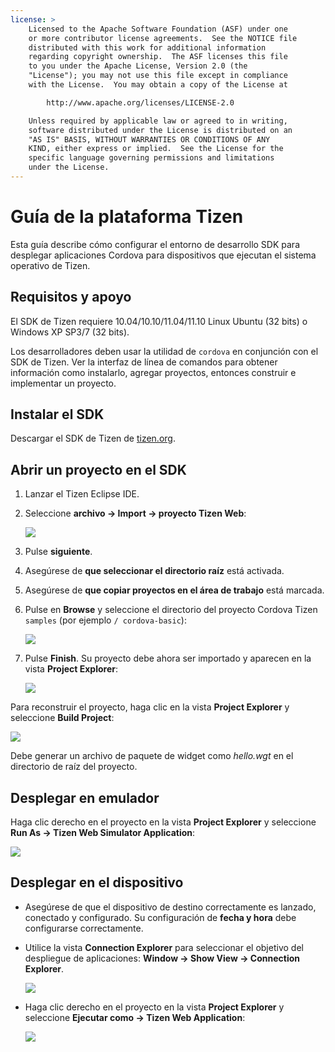 ```yaml
---
license: >
    Licensed to the Apache Software Foundation (ASF) under one
    or more contributor license agreements.  See the NOTICE file
    distributed with this work for additional information
    regarding copyright ownership.  The ASF licenses this file
    to you under the Apache License, Version 2.0 (the
    "License"); you may not use this file except in compliance
    with the License.  You may obtain a copy of the License at

        http://www.apache.org/licenses/LICENSE-2.0

    Unless required by applicable law or agreed to in writing,
    software distributed under the License is distributed on an
    "AS IS" BASIS, WITHOUT WARRANTIES OR CONDITIONS OF ANY
    KIND, either express or implied.  See the License for the
    specific language governing permissions and limitations
    under the License.
---
```


# Guía de la plataforma Tizen

Esta guía describe cómo configurar el entorno de desarrollo SDK para desplegar aplicaciones Cordova para dispositivos que ejecutan el sistema operativo de Tizen.

## Requisitos y apoyo

El SDK de Tizen requiere 10.04/10.10/11.04/11.10 Linux Ubuntu (32 bits) o Windows XP SP3/7 (32 bits).

Los desarrolladores deben usar la utilidad de `cordova` en conjunción con el SDK de Tizen. Ver la interfaz de línea de comandos para obtener información como instalarlo, agregar proyectos, entonces construir e implementar un proyecto.

## Instalar el SDK

Descargar el SDK de Tizen de [tizen.org][1].

 [1]: https://developer.tizen.org/sdk

<!--

- (optional) Install Tizen Cordova template projects: copy the
  `/templates` directory content into the Tizen Eclipse IDE web
  templates directory (e.g.:
  `/home/my_username/tizen-sdk/IDE/Templates/web`).

- __Method #2: Use Tizen Eclipse IDE Cordova Tizen project templates__
    - Launch Tizen Eclipse IDE
    - Select  __File &rarr; New &rarr; Tizen Web Project__
    - Select __User Template__ and __User defined__ items
    - Select one of the Tizen Cordova template (e.g.: __CordovaBasicTemplate__)
    - Fill the __Project name__ and its target __Location__

    ![](img/guide/platforms/tizen/project_template.png)

    - Click __Finish__

    ![](img/guide/platforms/tizen/project_explorer.png)

    - Your project should now appear in the __Project Explorer__ view

-->

## Abrir un proyecto en el SDK

1.  Lanzar el Tizen Eclipse IDE.

2.  Seleccione **archivo → Import → proyecto Tizen Web**:
    
    ![][2]

3.  Pulse **siguiente**.

4.  Asegúrese de **que seleccionar el directorio raíz** está activada.

5.  Asegúrese de **que copiar proyectos en el área de trabajo** está marcada.

6.  Pulse en **Browse** y seleccione el directorio del proyecto Cordova Tizen `samples` (por ejemplo `/ cordova-basic`):
    
    ![][3]

7.  Pulse **Finish**. Su proyecto debe ahora ser importado y aparecen en la vista **Project Explorer**:
    
    ![][4]

 [2]: img/guide/platforms/tizen/import_project.png
 [3]: img/guide/platforms/tizen/import_widget.png
 [4]: img/guide/platforms/tizen/project_explorer.png

Para reconstruir el proyecto, haga clic en la vista **Project Explorer** y seleccione **Build Project**:

![][5]

 [5]: img/guide/platforms/tizen/build_project.png

Debe generar un archivo de paquete de widget como *hello.wgt* en el directorio de raíz del proyecto.

## Desplegar en emulador

Haga clic derecho en el proyecto en la vista **Project Explorer** y seleccione **Run As → Tizen Web Simulator Application**:

![][6]

 [6]: img/guide/platforms/tizen/runas_web_sim_app.png

## Desplegar en el dispositivo

*   Asegúrese de que el dispositivo de destino correctamente es lanzado, conectado y configurado. Su configuración de **fecha y hora** debe configurarse correctamente.

*   Utilice la vista **Connection Explorer** para seleccionar el objetivo del despliegue de aplicaciones: **Window → Show View → Connection Explorer**.
    
    ![][7]

*   Haga clic derecho en el proyecto en la vista **Project Explorer** y seleccione **Ejecutar como → Tizen Web Application**:
    
    ![][8]

 [7]: img/guide/platforms/tizen/connection_explorer.png
 [8]: img/guide/platforms/tizen/runas_web_app.png